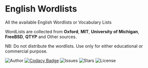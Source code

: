 # English Wordlists
All the available English Wordlists or Vocabulary Lists

WordLists are collected from **Oxford**, **MIT**, **University of Michigan**, **FreeBSD**, **QTYP** and Other sources.

NB: Do not distribute the wordlists. Use only for either educational or commercial purpose.

![Author](https://img.shields.io/badge/author-littinrajan-blue)
[![Codacy Badge](https://app.codacy.com/project/badge/Grade/8d5d1bdc96214e038bb36fb21cedfc95)](https://www.codacy.com/gh/moonlightfantasia/english-wordlists/dashboard?utm_source=github.com&amp;utm_medium=referral&amp;utm_content=moonlightfantasia/english-wordlists&amp;utm_campaign=Badge_Grade)
![Issues](https://img.shields.io/github/issues/moonlightfantasia/english-wordlists)
![Stars](https://img.shields.io/github/stars/moonlightfantasia/english-wordlists)
![License](https://img.shields.io/github/license/moonlightfantasia/english-wordlists)
